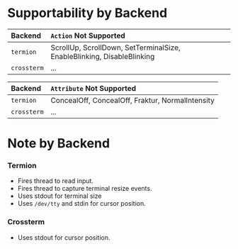 # Supportability by Backend

| Backend | `Action` Not Supported |
| :------ | :------ |
| `termion` | ScrollUp, ScrollDown, SetTerminalSize, EnableBlinking, DisableBlinking |
| `crossterm` |   ...     |


| Backend | `Attribute` Not Supported |
| :------ | :------ |
| `termion` | ConcealOff, ConcealOff, Fraktur, NormalIntensity |
| `crossterm` | ...     | 

# Note by Backend

### Termion

- Fires thread to read input.
- Fires thread to capture terminal resize events.
- Uses stdout for terminal size 
- Uses `/dev/tty` and stdin for cursor position.

### Crossterm

- Uses stdout for cursor position.
